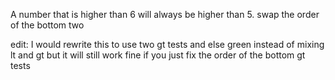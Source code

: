 A number that is higher than 6 will always be higher than 5. swap the order of the bottom two

edit: I would rewrite this to use two gt tests and else green instead of mixing lt and gt but it will still work fine if you just fix the order of the bottom gt tests

